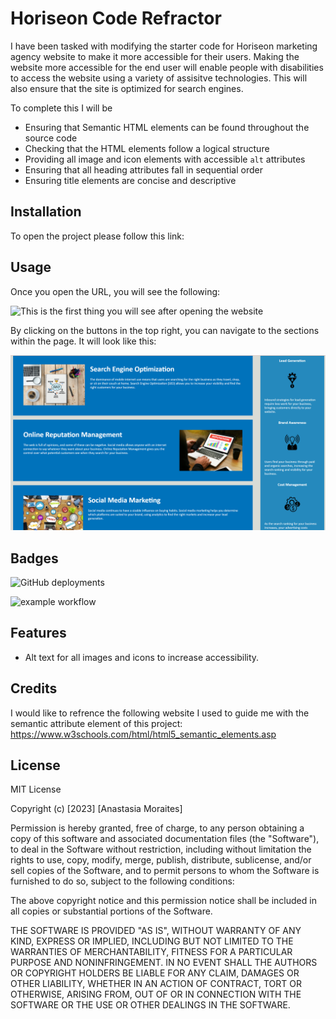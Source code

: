 # Horiseon Code Refractor

I have been tasked with modifying the starter code for Horiseon marketing agency website to make it more accessible for their users. Making the website more accessible for the end user will enable people with disabilities to access the website using a variety of assisitve technologies. This will also ensure that the site is optimized for search engines.

To complete this I will be
* Ensuring that Semantic HTML elements can be found throughout the source code
* Checking that the HTML elements follow a logical structure
* Providing all image and icon elements with accessible `alt` attributes
* Ensuring that all heading attributes fall in sequential order
* Ensuring title elements are concise and descriptive 

## Installation

To open the project please follow this link: 

## Usage 

Once you open the URL, you will see the following:

![This is the first thing you will see after opening the website](assets/images/Preview-1.png)


By clicking on the buttons in the top right, you can navigate to the sections within the page. 
It will look like this: 

![If you scroll down, it will look like this](assets/images/Preview-2.png)

## Badges

![GitHub deployments](https://img.shields.io/github/deployments/anamorai/Horiseon-on-the-job-ticket/github-pages)

![example workflow](https://github.com/anamorai/Horiseon-on-the-job-ticket/actions/workflows/main.yml/badge.svg)

## Features

- Alt text for all images and icons to increase accessibility.

## Credits

I would like to refrence the following website I used to guide me with the semantic attribute element of this project:
https://www.w3schools.com/html/html5_semantic_elements.asp

## License

MIT License

Copyright (c) [2023] [Anastasia Moraites]

Permission is hereby granted, free of charge, to any person obtaining a copy
of this software and associated documentation files (the "Software"), to deal
in the Software without restriction, including without limitation the rights
to use, copy, modify, merge, publish, distribute, sublicense, and/or sell
copies of the Software, and to permit persons to whom the Software is
furnished to do so, subject to the following conditions:

The above copyright notice and this permission notice shall be included in all
copies or substantial portions of the Software.

THE SOFTWARE IS PROVIDED "AS IS", WITHOUT WARRANTY OF ANY KIND, EXPRESS OR
IMPLIED, INCLUDING BUT NOT LIMITED TO THE WARRANTIES OF MERCHANTABILITY,
FITNESS FOR A PARTICULAR PURPOSE AND NONINFRINGEMENT. IN NO EVENT SHALL THE
AUTHORS OR COPYRIGHT HOLDERS BE LIABLE FOR ANY CLAIM, DAMAGES OR OTHER
LIABILITY, WHETHER IN AN ACTION OF CONTRACT, TORT OR OTHERWISE, ARISING FROM,
OUT OF OR IN CONNECTION WITH THE SOFTWARE OR THE USE OR OTHER DEALINGS IN THE
SOFTWARE.